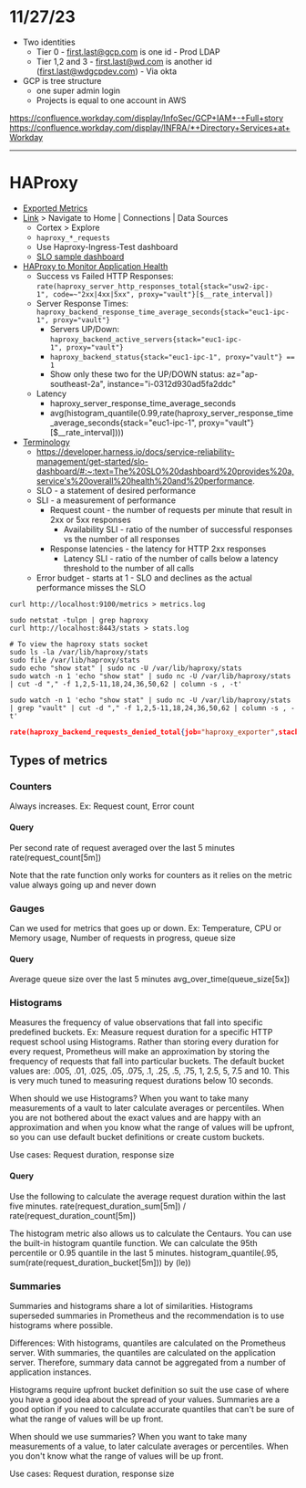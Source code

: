 # 11/27/23
- Two identities
	- Tier 0 -  first.last@gcp.com is one id - Prod LDAP
	- Tier 1,2 and 3 - first.last@wd.com is another id (first.last@wdgcpdev.com) - Via okta
- GCP is tree structure
	- one super admin login
	- Projects is equal to one account in AWS

https://confluence.workday.com/display/InfoSec/GCP+IAM+-+Full+story
https://confluence.workday.com/display/INFRA/*+Directory+Services+at+Workday

---
# HAProxy
- [Exported Metrics](https://www.haproxy.com/documentation/hapee/latest/observability/metrics/prometheus/#exported-metrics)
- [Link](https://grafana.produs.us.wdpharos.io/connections/datasources) > Navigate to Home | Connections | Data Sources
	- Cortex > Explore
	- `haproxy_*_requests`
	- Use Haproxy-Ingress-Test dashboard
	- [SLO sample dashboard](https://grafana.produs.us.wdpharos.io/d/9e3a243814377e06d5695e1162aa7428/pharos-metrics-slis-slos?orgId=1&refresh=30s)
- [HAProxy to Monitor Application Health](https://www.haproxy.com/blog/use-your-load-balancer-to-monitor-application-health)
	- Success vs Failed HTTP Responses: `rate(haproxy_server_http_responses_total{stack="usw2-ipc-1", code=~"2xx|4xx|5xx", proxy="vault"}[$__rate_interval])`
	- Server Response Times: `haproxy_backend_response_time_average_seconds{stack="euc1-ipc-1", proxy="vault"}`
		- Servers UP/Down: `haproxy_backend_active_servers{stack="euc1-ipc-1", proxy="vault"}`
		- `haproxy_backend_status{stack="euc1-ipc-1", proxy="vault"} == 1`
		- Show only these two for the UP/DOWN status: az="ap-southeast-2a", instance="i-0312d930ad5fa2ddc"
	- Latency
		- haproxy_server_response_time_average_seconds
		- avg(histogram_quantile(0.99,rate(haproxy_server_response_time_average_seconds{stack="euc1-ipc-1", proxy="vault"}[$__rate_interval])))
- [Terminology](https://cloud.google.com/stackdriver/docs/solutions/slo-monitoring)
	- https://developer.harness.io/docs/service-reliability-management/get-started/slo-dashboard/#:~:text=The%20SLO%20dashboard%20provides%20a,service's%20overall%20health%20and%20performance.
	- SLO - a statement of desired performance
	- SLI - a measurement of performance
		- Request count - the number of requests per minute that result in 2xx or 5xx responses
			- Availability SLI - ratio of the number of successful responses vs the number of all responses
		- Response latencies - the latency for HTTP 2xx responses
			- Latency SLI - ratio of the number of calls below a latency threshold to the number of all calls
	- Error budget - starts at 1 - SLO and declines as the actual performance misses the SLO
```shell
curl http://localhost:9100/metrics > metrics.log

sudo netstat -tulpn | grep haproxy
curl http://localhost:8443/stats > stats.log

# To view the haproxy stats socket
sudo ls -la /var/lib/haproxy/stats
sudo file /var/lib/haproxy/stats
sudo echo "show stat" | sudo nc -U /var/lib/haproxy/stats
sudo watch -n 1 'echo "show stat" | sudo nc -U /var/lib/haproxy/stats | cut -d "," -f 1,2,5-11,18,24,36,50,62 | column -s , -t'

sudo watch -n 1 'echo "show stat" | sudo nc -U /var/lib/haproxy/stats | grep "vault" | cut -d "," -f 1,2,5-11,18,24,36,50,62 | column -s , -t'
```
```json
rate(haproxy_backend_requests_denied_total{job="haproxy_exporter",stack="$stack",role=~".*$role",instance=~"$instance_id"}[$__rate_interval])
```

## Types of metrics
### Counters
Always increases. Ex: Request count, Error count
#### Query
Per second rate of request averaged over the last 5 minutes
rate(request_count[5m])

Note that the rate function only works for counters as it relies on the metric value always going up and never down 

### Gauges
Can we used for metrics that goes up or down. Ex: Temperature, CPU or Memory usage, Number of requests in progress, queue size
#### Query
Average queue size over the last 5 minutes
avg_over_time(queue_size[5x])
### Histograms
Measures the frequency of value observations that fall into specific predefined buckets. Ex: Measure request duration for a specific HTTP request school using Histograms. Rather than storing every duration for every request, Prometheus will make an approximation by storing the frequency of requests that fall into particular buckets. The default bucket values are: .005, .01, .025, .05, .075, .1, .25, .5, .75, 1, 2.5, 5, 7.5 and 10. This is very much tuned to measuring request durations below 10 seconds. 

When should we use Histograms? When you want to take many measurements of a vault to later calculate averages or percentiles. When you are not bothered about the exact values and are happy with an approximation and when you know what the range of values will be upfront, so you can use default bucket definitions or create custom buckets.

Use cases: Request duration, response size
#### Query
Use the following to calculate the average request duration within the last five minutes.
rate(request_duration_sum[5m]) / rate(request_duration_count[5m])

The histogram metric also allows us to calculate the Centaurs. You can use the built-in histogram quantile function. We can calculate the 95th percentile or 0.95 quantile in the last 5 minutes.
histogram_quantile(.95, sum(rate(request_duration_bucket[5m])) by (le))
### Summaries
Summaries and histograms share a lot of similarities. Histograms superseded summaries in Prometheus and the recommendation is to use histograms where possible.

Differences: With histograms, quantiles are calculated on the Prometheus server. With summaries, the quantiles are calculated on the application server. Therefore, summary data cannot be aggregated from a number of application instances. 

Histograms require upfront bucket definition so suit the use case of where you have a good idea about the spread of your values. Summaries are a good option if you need to calculate accurate quantiles that can't be sure of what the range of values will be up front.

When should we use summaries?  When you want to take many measurements of a value, to later calculate averages or percentiles. When you don't know what the range of values will be up front.

Use cases: Request duration, response size
